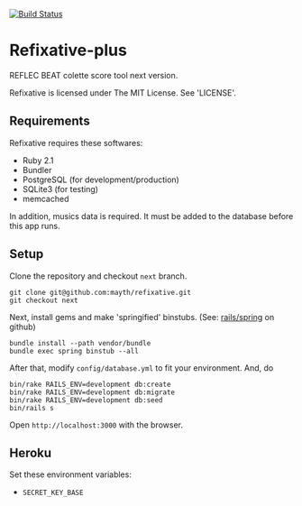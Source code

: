 [![Build Status](https://travis-ci.org/mayth/refixative.png?branch=next)](https://travis-ci.org/mayth/refixative)

Refixative-plus
===============

REFLEC BEAT colette score tool next version.

Refixative is licensed under The MIT License. See 'LICENSE'.

Requirements
------------
Refixative requires these softwares:

* Ruby 2.1
* Bundler
* PostgreSQL (for development/production)
* SQLite3 (for testing)
* memcached

In addition, musics data is required. It must be added to the database before this app runs. 

Setup
-----

Clone the repository and checkout `next` branch.

    git clone git@github.com:mayth/refixative.git
    git checkout next

Next, install gems and make 'springified' binstubs. (See: [rails/spring](https://github.com/rails/spring) on github)

    bundle install --path vendor/bundle
    bundle exec spring binstub --all

After that, modify `config/database.yml` to fit your environment. And, do

    bin/rake RAILS_ENV=development db:create
    bin/rake RAILS_ENV=development db:migrate
    bin/rake RAILS_ENV=development db:seed
    bin/rails s

Open `http://localhost:3000` with the browser.

Heroku
------

Set these environment variables:

* `SECRET_KEY_BASE`
